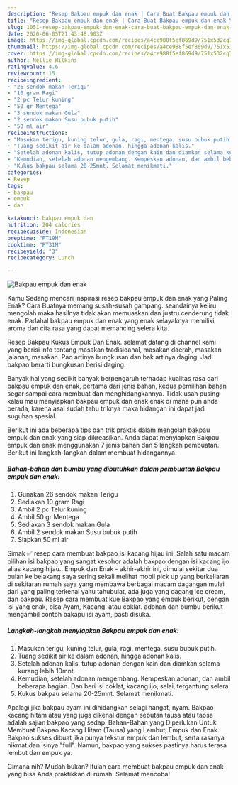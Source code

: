 ```yaml
---
description: "Resep Bakpau empuk dan enak | Cara Buat Bakpau empuk dan enak Yang Lezat"
title: "Resep Bakpau empuk dan enak | Cara Buat Bakpau empuk dan enak Yang Lezat"
slug: 1051-resep-bakpau-empuk-dan-enak-cara-buat-bakpau-empuk-dan-enak-yang-lezat
date: 2020-06-05T21:43:48.903Z
image: https://img-global.cpcdn.com/recipes/a4ce988f5ef869d9/751x532cq70/bakpau-empuk-dan-enak-foto-resep-utama.jpg
thumbnail: https://img-global.cpcdn.com/recipes/a4ce988f5ef869d9/751x532cq70/bakpau-empuk-dan-enak-foto-resep-utama.jpg
cover: https://img-global.cpcdn.com/recipes/a4ce988f5ef869d9/751x532cq70/bakpau-empuk-dan-enak-foto-resep-utama.jpg
author: Nellie Wilkins
ratingvalue: 4.6
reviewcount: 15
recipeingredient:
- "26 sendok makan Terigu"
- "10 gram Ragi"
- "2 pc Telur kuning"
- "50 gr Mentega"
- "3 sendok makan Gula"
- "2 sendok makan Susu bubuk putih"
- "50 ml air"
recipeinstructions:
- "Masukan terigu, kuning telur, gula, ragi, mentega, susu bubuk putih."
- "Tuang sedikit air ke dalam adonan, hingga adonan kalis."
- "Setelah adonan kalis, tutup adonan dengan kain dan diamkan selama kurang lebih 10mnt."
- "Kemudian, setelah adonan mengembang. Kempeskan adonan, dan ambil beberapa bagian. Dan beri isi coklat, kacang ijo, selai, tergantung selera."
- "Kukus bakpau selama 20-25mnt. Selamat menikmati."
categories:
- Resep
tags:
- bakpau
- empuk
- dan

katakunci: bakpau empuk dan 
nutrition: 204 calories
recipecuisine: Indonesian
preptime: "PT19M"
cooktime: "PT31M"
recipeyield: "3"
recipecategory: Lunch

---
```



![Bakpau empuk dan enak](https://img-global.cpcdn.com/recipes/a4ce988f5ef869d9/751x532cq70/bakpau-empuk-dan-enak-foto-resep-utama.jpg)

Kamu Sedang mencari inspirasi resep bakpau empuk dan enak yang Paling Enak? Cara Buatnya memang susah-susah gampang. seandainya keliru mengolah maka hasilnya tidak akan memuaskan dan justru cenderung tidak enak. Padahal bakpau empuk dan enak yang enak selayaknya memiliki aroma dan cita rasa yang dapat memancing selera kita.

Resep Bakpau Kukus Empuk Dan Enak. selamat datang di channel kami yang berisi info tentang masakan tradisioanal, masakan daerah, masakan jalanan, masakan. Pao artinya bungkusan dan bak artinya daging. Jadi bakpao berarti bungkusan berisi daging.

Banyak hal yang sedikit banyak berpengaruh terhadap kualitas rasa dari bakpau empuk dan enak, pertama dari jenis bahan, kedua pemilihan bahan segar sampai cara membuat dan menghidangkannya. Tidak usah pusing kalau mau menyiapkan bakpau empuk dan enak enak di mana pun anda berada, karena asal sudah tahu triknya maka hidangan ini dapat jadi suguhan spesial.


Berikut ini ada beberapa tips dan trik praktis dalam mengolah bakpau empuk dan enak yang siap dikreasikan. Anda dapat menyiapkan Bakpau empuk dan enak menggunakan 7 jenis bahan dan 5 langkah pembuatan. Berikut ini langkah-langkah dalam membuat hidangannya.

<!--inarticleads1-->

##### Bahan-bahan dan bumbu yang dibutuhkan dalam pembuatan Bakpau empuk dan enak:

1. Gunakan 26 sendok makan Terigu
1. Sediakan 10 gram Ragi
1. Ambil 2 pc Telur kuning
1. Ambil 50 gr Mentega
1. Sediakan 3 sendok makan Gula
1. Ambil 2 sendok makan Susu bubuk putih
1. Siapkan 50 ml air


Simak ✅ resep cara membuat bakpao isi kacang hijau ini. Salah satu macam pilihan isi bakpao yang sangat kesohor adalah bakpao dengan isi kacang ijo alias kacang hijau.. Empuk dan Enak - akhir-akhir ini, dimulai sekitar dua bulan ke belakang saya sering sekali melihat mobil pick up yang berkeliaran di sekitaran rumah saya yang membawa berbagai macam dagangan mulai dari yang paling terkenal yaitu tahubulat, ada juga yang dagang ice cream, dan bakpau. Resep cara membuat kue Bakpao yang empuk berikut, dengan isi yang enak, bisa Ayam, Kacang, atau coklat. adonan dan bumbu berikut mengambil contoh bakapu isi ayam, pasti disuka. 

<!--inarticleads2-->

##### Langkah-langkah menyiapkan Bakpau empuk dan enak:

1. Masukan terigu, kuning telur, gula, ragi, mentega, susu bubuk putih.
1. Tuang sedikit air ke dalam adonan, hingga adonan kalis.
1. Setelah adonan kalis, tutup adonan dengan kain dan diamkan selama kurang lebih 10mnt.
1. Kemudian, setelah adonan mengembang. Kempeskan adonan, dan ambil beberapa bagian. Dan beri isi coklat, kacang ijo, selai, tergantung selera.
1. Kukus bakpau selama 20-25mnt. Selamat menikmati.


Apalagi jika bakpau ayam ini dihidangkan selagi hangat, nyam. Bakpao kacang hitam atau yang juga dikenal dengan sebutan tausa atau taosa adalah sajian bakpao yang sedap. Bahan-Bahan yang Diperlukan Untuk Membuat Bakpao Kacang Hitam (Tausa) yang Lembut, Empuk dan Enak. Bakpao sukses dibuat jika punya tekstur empuk dan lembut, serta rasanya nikmat dan isinya &#34;full&#34;. Namun, bakpao yang sukses pastinya harus terasa lembut dan empuk ya. 

Gimana nih? Mudah bukan? Itulah cara membuat bakpau empuk dan enak yang bisa Anda praktikkan di rumah. Selamat mencoba!
